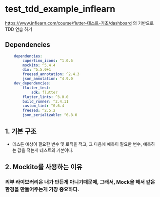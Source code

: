 # test_tdd_example_inflearn

https://www.inflearn.com/course/flutter-테스트-기초/dashboard
의 기반으로 TDD 연습 하기

## Dependencies

```yaml
    dependencies:
        cupertino_icons: ^1.0.6
        mockito: ^5.4.4
        dio: ^5.5.0+1
        freezed_annotation: ^2.4.3
        json_annotation: ^4.9.0
    dev_dependencies:
        flutter_test:
            sdk: flutter
        flutter_lints: ^3.0.0
        build_runner: ^2.4.11
        custom_lint: ^0.6.4
        freezed: ^2.5.2
        json_serializable: ^6.8.0
```

## 1. 기본 구조

- 테스튼 예상이 필요한 변수 및 로직을 적고, 그 다음에 예측이 필요한 변수, 예측하는 값을 적는게 테스트의 기본이다.

## 2. Mockito를 사용하는 이유
###  외부 라이브러리은 내가 만든게 아니기때문에, 그래서, Mock을 해서 같은 환경을 만들어주는게 가장 중요하다.

